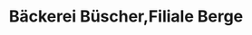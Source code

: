 ---
title: "Bäckerei Büscher,Filiale Berge"
url: /berge/baeckerei-buescher-filiale-berge/
shop: Bäckerei
---